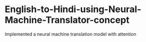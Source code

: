 # English-to-Hindi-using-Neural-Machine-Translator-concept
Implemented a neural machine translation model with attention 
